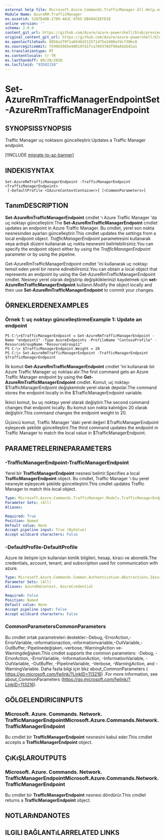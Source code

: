 ```yaml
---
external help file: Microsoft.Azure.Commands.TrafficManager.dll-Help.xml
Module Name: AzureRM.TrafficManager
ms.assetid: 5287D4DB-2709-4A3C-97D5-DB494CEEFD18
online version: ''
schema: 2.0.0
content_git_url: https://github.com/Azure/azure-powershell/blob/preview/src/ResourceManager/TrafficManager/Commands.TrafficManager2/help/Set-AzureRmTrafficManagerEndpoint.md
original_content_git_url: https://github.com/Azure/azure-powershell/blob/preview/src/ResourceManager/TrafficManager/Commands.TrafficManager2/help/Set-AzureRmTrafficManagerEndpoint.md
ms.openlocfilehash: 8856a2f9f1a65d6d312571d75e2400a7dcf30bc0
ms.sourcegitcommit: f599b50d5e980197d1fca769378df90a842b42a1
ms.translationtype: MT
ms.contentlocale: tr-TR
ms.lasthandoff: 08/20/2020
ms.locfileid: "93592158"
---
```

# <span data-ttu-id="860dd-101">Set-AzureRmTrafficManagerEndpoint</span><span class="sxs-lookup"><span data-stu-id="860dd-101">Set-AzureRmTrafficManagerEndpoint</span></span>

## <span data-ttu-id="860dd-102">SYNOPSIS</span><span class="sxs-lookup"><span data-stu-id="860dd-102">SYNOPSIS</span></span>
<span data-ttu-id="860dd-103">Traffic Manager uç noktasını güncelleştirir.</span><span class="sxs-lookup"><span data-stu-id="860dd-103">Updates a Traffic Manager endpoint.</span></span>

[!INCLUDE [migrate-to-az-banner](../../includes/migrate-to-az-banner.md)]

## <span data-ttu-id="860dd-104">INDEKI</span><span class="sxs-lookup"><span data-stu-id="860dd-104">SYNTAX</span></span>

```
Set-AzureRmTrafficManagerEndpoint -TrafficManagerEndpoint <TrafficManagerEndpoint>
 [-DefaultProfile <IAzureContextContainer>] [<CommonParameters>]
```

## <span data-ttu-id="860dd-105">Tanım</span><span class="sxs-lookup"><span data-stu-id="860dd-105">DESCRIPTION</span></span>
<span data-ttu-id="860dd-106">**Set-AzureRmTrafficManagerEndpoint** cmdlet 'ı Azure Traffic Manager 'da uç noktayı güncelleştirir.</span><span class="sxs-lookup"><span data-stu-id="860dd-106">The **Set-AzureRmTrafficManagerEndpoint** cmdlet updates an endpoint in Azure Traffic Manager.</span></span>
<span data-ttu-id="860dd-107">Bu cmdlet, yerel son nokta nesnesinden ayarları güncelleştirir.</span><span class="sxs-lookup"><span data-stu-id="860dd-107">This cmdlet updates the settings from a local endpoint object.</span></span>
<span data-ttu-id="860dd-108">*TrafficManagerEndpoint* parametresini kullanarak veya ardışık düzeni kullanarak uç nokta nesnesini belirtebilirsiniz.</span><span class="sxs-lookup"><span data-stu-id="860dd-108">You can specify the endpoint object either by using the *TrafficManagerEndpoint* parameter or by using the pipeline.</span></span>

<span data-ttu-id="860dd-109">Get-AzureRmTrafficManagerEndpoint cmdlet 'ini kullanarak uç noktayı temsil eden yerel bir nesne edinebilirsiniz.</span><span class="sxs-lookup"><span data-stu-id="860dd-109">You can obtain a local object that represents an endpoint by using the Get-AzureRmTrafficManagerEndpoint cmdlet.</span></span>
<span data-ttu-id="860dd-110">Nesneyi yerel olarak değiştirip değişikliklerinizi kaydetmek için **set-AzureRmTrafficManagerEndpoint** kullanın.</span><span class="sxs-lookup"><span data-stu-id="860dd-110">Modify the object locally and then use **Set-AzureRmTrafficManagerEndpoint** to commit your changes.</span></span>

## <span data-ttu-id="860dd-111">ÖRNEKLERDEN</span><span class="sxs-lookup"><span data-stu-id="860dd-111">EXAMPLES</span></span>

### <span data-ttu-id="860dd-112">Örnek 1: uç noktayı güncelleştirme</span><span class="sxs-lookup"><span data-stu-id="860dd-112">Example 1: Update an endpoint</span></span>
```
PS C:\>$TrafficManagerEndpoint = Get-AzureRmTrafficManagerEndpoint -Name "endpoint1" -Type AzureEndpoints -ProfileName "ContosoProfile" -ResourceGroupName "ResourceGroup11"
PS C:\> $TrafficManagerEndpoint.Weight = 20
PS C:\> Set-AzureRmTrafficManagerEndpoint -TrafficManagerEndpoint $TrafficManagerEndpoint
```

<span data-ttu-id="860dd-113">İlk komut **Get-AzureRmTrafficManagerEndpoint** cmdlet 'ini kullanarak bir Azure Traffic Manager uç noktası alır.</span><span class="sxs-lookup"><span data-stu-id="860dd-113">The first command gets an Azure Traffic Manager endpoint by using the **Get-AzureRmTrafficManagerEndpoint** cmdlet.</span></span>
<span data-ttu-id="860dd-114">Komut, uç noktayı $TrafficManagerEndpoint değişkeninde yerel olarak depolar.</span><span class="sxs-lookup"><span data-stu-id="860dd-114">The command stores the endpoint locally in the $TrafficManagerEndpoint variable.</span></span>

<span data-ttu-id="860dd-115">İkinci komut, bu uç noktayı yerel olarak değiştirir.</span><span class="sxs-lookup"><span data-stu-id="860dd-115">The second command changes that endpoint locally.</span></span>
<span data-ttu-id="860dd-116">Bu komut son nokta kalınlığını 20 olarak değiştirir.</span><span class="sxs-lookup"><span data-stu-id="860dd-116">This command changes the endpoint weight to 20.</span></span>

<span data-ttu-id="860dd-117">Üçüncü komut, Traffic Manager 'daki yerel değeri $TrafficManagerEndpoint eşleşecek şekilde güncelleştirir.</span><span class="sxs-lookup"><span data-stu-id="860dd-117">The third command updates the endpoint in Traffic Manager to match the local value in $TrafficManagerEndpoint.</span></span>

## <span data-ttu-id="860dd-118">PARAMETRELERINE</span><span class="sxs-lookup"><span data-stu-id="860dd-118">PARAMETERS</span></span>

### <span data-ttu-id="860dd-119">-TrafficManagerEndpoint</span><span class="sxs-lookup"><span data-stu-id="860dd-119">-TrafficManagerEndpoint</span></span>
<span data-ttu-id="860dd-120">Yerel bir **TrafficManagerEndpoint** nesnesi belirtir.</span><span class="sxs-lookup"><span data-stu-id="860dd-120">Specifies a local **TrafficManagerEndpoint** object.</span></span>
<span data-ttu-id="860dd-121">Bu cmdlet, Traffic Manager 'ı bu yerel nesneyle eşleşecek şekilde güncelleştirir.</span><span class="sxs-lookup"><span data-stu-id="860dd-121">This cmdlet updates Traffic Manager to match this local object.</span></span>

```yaml
Type: Microsoft.Azure.Commands.TrafficManager.Models.TrafficManagerEndpoint
Parameter Sets: (All)
Aliases: 

Required: True
Position: Named
Default value: None
Accept pipeline input: True (ByValue)
Accept wildcard characters: False
```

### <span data-ttu-id="860dd-122">-DefaultProfile</span><span class="sxs-lookup"><span data-stu-id="860dd-122">-DefaultProfile</span></span>
<span data-ttu-id="860dd-123">Azure ile iletişim için kullanılan kimlik bilgileri, hesap, kiracı ve abonelik.</span><span class="sxs-lookup"><span data-stu-id="860dd-123">The credentials, account, tenant, and subscription used for communication with azure.</span></span>

```yaml
Type: Microsoft.Azure.Commands.Common.Authentication.Abstractions.IAzureContextContainer
Parameter Sets: (All)
Aliases: AzureRmContext, AzureCredential

Required: False
Position: Named
Default value: None
Accept pipeline input: False
Accept wildcard characters: False
```

### <span data-ttu-id="860dd-124">CommonParameters</span><span class="sxs-lookup"><span data-stu-id="860dd-124">CommonParameters</span></span>
<span data-ttu-id="860dd-125">Bu cmdlet ortak parametreleri destekler:-Debug,-ErrorAction,-ErrorVariable,-ınformationaction,-ınformationvariable,-OutVariable,-OutBuffer,-Pipelinedeğişken,-verbose,-WarningAction ve-Warningdeğişken.</span><span class="sxs-lookup"><span data-stu-id="860dd-125">This cmdlet supports the common parameters: -Debug, -ErrorAction, -ErrorVariable, -InformationAction, -InformationVariable, -OutVariable, -OutBuffer, -PipelineVariable, -Verbose, -WarningAction, and -WarningVariable.</span></span> <span data-ttu-id="860dd-126">Daha fazla bilgi için bkz about_CommonParameters ( https://go.microsoft.com/fwlink/?LinkID=113216) .</span><span class="sxs-lookup"><span data-stu-id="860dd-126">For more information, see about_CommonParameters (https://go.microsoft.com/fwlink/?LinkID=113216).</span></span>

## <span data-ttu-id="860dd-127">GÖLGELENDIRICI</span><span class="sxs-lookup"><span data-stu-id="860dd-127">INPUTS</span></span>

### <span data-ttu-id="860dd-128">Microsoft. Azure. Commands. Network. TrafficManagerEndpoint</span><span class="sxs-lookup"><span data-stu-id="860dd-128">Microsoft.Azure.Commands.Network.TrafficManagerEndpoint</span></span>
<span data-ttu-id="860dd-129">Bu cmdlet bir **TrafficManagerEndpoint** nesnesini kabul eder.</span><span class="sxs-lookup"><span data-stu-id="860dd-129">This cmdlet accepts a **TrafficManagerEndpoint** object.</span></span>

## <span data-ttu-id="860dd-130">ÇıKıŞLAR</span><span class="sxs-lookup"><span data-stu-id="860dd-130">OUTPUTS</span></span>

### <span data-ttu-id="860dd-131">Microsoft. Azure. Commands. Network. TrafficManagerEndpoint</span><span class="sxs-lookup"><span data-stu-id="860dd-131">Microsoft.Azure.Commands.Network.TrafficManagerEndpoint</span></span>
<span data-ttu-id="860dd-132">Bu cmdlet bir **TrafficManagerEndpoint** nesnesi döndürür.</span><span class="sxs-lookup"><span data-stu-id="860dd-132">This cmdlet returns a **TrafficManagerEndpoint** object.</span></span>

## <span data-ttu-id="860dd-133">NOTLARıNDA</span><span class="sxs-lookup"><span data-stu-id="860dd-133">NOTES</span></span>

## <span data-ttu-id="860dd-134">ILGILI BAĞLANTıLAR</span><span class="sxs-lookup"><span data-stu-id="860dd-134">RELATED LINKS</span></span>

